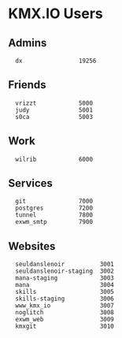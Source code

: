 # KMX.IO Users

## Admins
```
  dx                19256
```

## Friends
```
  vrizzt            5000
  judy              5001
  s0ca              5003
```

## Work
```
  wilrib            6000
```

## Services
```
  git               7000
  postgres          7200
  tunnel            7800
  exwm_smtp         7900
```

## Websites
```
  seuldanslenoir          3001
  seuldanslenoir-staging  3002
  mana-staging            3003
  mana                    3004
  skills                  3005
  skills-staging          3006
  www_kmx_io              3007
  noglitch                3008
  exwm_web                3009
  kmxgit                  3010
```
